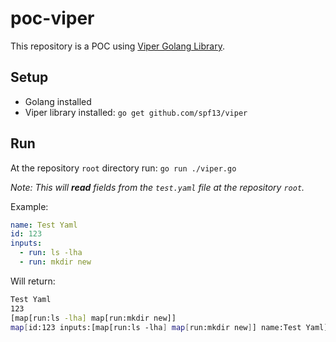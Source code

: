 # poc-viper

This repository is a POC using [Viper Golang Library](https://github.com/spf13/viper).

## Setup

- Golang installed
- Viper library installed: `go get github.com/spf13/viper`

## Run

At the repository `root` directory run: `go run ./viper.go`

_Note: This will **read** fields from the `test.yaml` file at the repository `root`._

Example:

```yaml
name: Test Yaml
id: 123
inputs:
  - run: ls -lha
  - run: mkdir new
```

Will return:

```bash
Test Yaml
123
[map[run:ls -lha] map[run:mkdir new]]
map[id:123 inputs:[map[run:ls -lha] map[run:mkdir new]] name:Test Yaml] # All Settings
```

